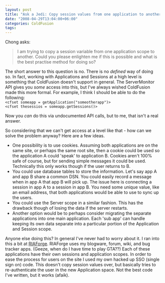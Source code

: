```yaml
---
layout: post
title: "Ask a Jedi: Copy session values from one application to another"
date: "2008-04-29T13:04:00+06:00"
categories: ColdFusion 
tags: 
---
```


Chong asks:

<blockquote>
<p>
I am trying to copy a session variable from one application scope to another.
Could you please enlighten me if this is possible and what is the best practise
method for doing so?
</p>
</blockquote>
<!--more-->
The short answer to this question is no. There is no <i>defined</i> way of doing so. In fact, working with Applications and Sessions at a high level is something that ColdFusion doesn't support in general. The ServerMonitor API gives you <i>some</i> access into this, but I've always wished ColdFusion made this more formal. For example, I think I should be able to do the following:

<code>
&lt;cfset someapp = getApplication("someotherapp")&gt;
&lt;cfset thesessios = someapp.getSessions()&gt;
</code>

Now you <i>can</i> do this via undocumented API calls, but to me, that isn't a real answer. 

So considering that we can't get access at a level like that - how can we solve the problem anyway? Here are a few ideas.

<ul>
<li>One possibility is to use cookies. Assuming both applications are on the same site, or perhaps the same root site, then a cookie could be used so the application A could 'speak' to application B. Cookies aren't 100% safe of course, but for sending simple messages it could be used. Technically this only works though if the user returns to B.
<li>You could use database tables to store the information. Let's say app A and app B share a common DSN. You could easily record a message when in app A that app B will pick up. The issue here is connecting a session in app A to a session in app B. You need some unique value, like an email address, that both applications would be able to use to sync up the users. 
<li>You could use the Server scope in a similar fashion. This has the drawback though of losing the data if the server restarts. 
<li>Another option would be to perhaps consider migrating the separate applications into one main application. Each 'sub app' can handle keeping its own data separate into a particular portion of the Application and Session scope.
</ul>

Anyone else doing this? In general I've never had to worry about it. I ran into this a bit at <a href="http://www.riaforge.org">RIAForge</a>. RIAForge uses my blogware, forum, wiki, and bug tracker apps. (Geeze, when do I have time to play GTA??) Each of these applications have their own sessions and application scopes. In order to ease the process for users on the site I used my own hacked up SSO (single sign on) code. This doesn't copy session values over, but basically tries to re-authenticate the user in the new Application space. Not the best code I've written, but it works (afaik).